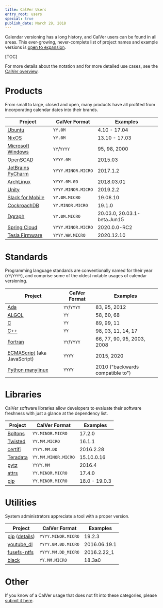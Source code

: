 ```yaml
---
title: CalVer Users
entry_root: users
special: true
publish_date: March 29, 2018
---
```


Calendar versioning has a long history, and CalVer users can be found
in all areas. This ever-growing, never-complete list of project names
and example versions is [open to expansion][issues].

[issues]: https://github.com/mahmoud/calver/issues

[TOC]

For more details about the notation and for more detailed use cases,
see the [CalVer overview][overview].

[overview]: /overview.html

# Products

From small to large, closed and open, many products have all profited
from incorporating calendar dates into their brands.

Project                         | CalVer Format      | Examples
------------------------------- | ------------------ | ---------------
[Ubuntu][ubuntu]                | `YY.0M`            | 4.10 - 17.04
[NixOS][nixos_releases]         | `YY.0M`            | 13.10 - 17.03
[Microsoft Windows][ms_win]     | `YY`/`YYYY`        | 95, 98, 2000
[OpenSCAD][openscad]            | `YYYY.0M`          | 2015.03
[JetBrains PyCharm][pycharm]    | `YYYY.MINOR.MICRO` | 2017.1.2
[ArchLinux][archlinux]          | `YYYY.0M.0D`       | 2018.03.01
[Unity][unity]                  | `YYYY.MINOR.MICRO` | 2019.2.2
[Slack for Mobile][slack]       | `YY.0M.MICRO`      | 19.08.10
[CockroachDB][cockroachdb]      | `YY.MINOR.MICRO`   | 19.1.0
[Dgraph][dgraph]                | `YY.0M.MICRO`      | 20.03.0, 20.03.1-beta.Jun15
[Spring Cloud][spring_cloud]    | `YYYY.MINOR.MICRO` | 2020.0.0-RC2
[Tesla Firmware][tesla_fw]      | `YYYY.WW.MICRO`    | 2020.12.10

[ubuntu]: /overview.html#ubuntu
[nixos_releases]: https://nixos.org/news.html
[ms_win]: https://en.wikipedia.org/wiki/Microsoft_Windows
[openscad]: https://en.wikipedia.org/wiki/OpenSCAD
[pycharm]: https://en.wikipedia.org/wiki/PyCharm
[archlinux]: https://www.archlinux.org/releng/releases/
[unity]: https://unity3d.com/unity/whats-new/
[slack]: https://slack.com/release-notes/android
[cockroachdb]: https://www.cockroachlabs.com/blog/calendar-versioning/
[dgraph]: https://dgraph.io/blog/post/dgraph-calendar-versioning/
[spring_cloud]: https://spring.io/blog/2020/04/17/spring-cloud-2020-0-0-m1-released
[tesla_fw]: https://teslafi.com/firmware/

# Standards

Programming language standards are conventionally named for their year
(`YY`/`YYYY`), and comprise some of the oldest notable usages of
calendar versioning.

Project                           | CalVer Format     | Examples
--------------------------------- | ----------------- | ---------------
[Ada][ada]                        | `YY`/`YYYY`       | 83, 95, 2012
[ALGOL][algol]                    | `YY`              | 58, 60, 68
[C][c]                            | `YY`              | 89, 99, 11
[C++][cpp]                        | `YY`              | 98, 03, 11, 14, 17
[Fortran][fortran]                | `YY`/`YYYY`       | 66, 77, 90, 95, 2003, 2008
[ECMAScript][js] (aka JavaScript) | `YYYY`            | 2015, 2020
[Python manylinux][manylinux]     | `YYYY`            | 2010 ("backwards compatible to")


[ada]: https://en.wikipedia.org/wiki/Ada_(programming_language)
[algol]: https://en.wikipedia.org/wiki/ALGOL_60
[c]: https://en.wikipedia.org/wiki/C_(programming_language)
[cpp]: https://en.wikipedia.org/wiki/C%2B%2B
[fortran]: https://en.wikipedia.org/wiki/Fortran
[manylinux]: https://www.python.org/dev/peps/pep-0571/
[js]: https://en.wikipedia.org/wiki/ECMAScript#Versions

# Libraries

CalVer software libraries allow developers to evaluate their software
freshness with just a glance at the dependency list.

Project                         | CalVer Format       | Examples
------------------------------- | ------------------- | ---------------
[Boltons][boltons]              | `YY.MINOR.MICRO`    | 17.2.0
[Twisted][twisted]              | `YY.MM.MICRO`       | 16.1.1
[certifi][certifi]              | `YYYY.MM.DD`        | 2016.2.28
[Teradata][teradata]            | `YY.MM.MINOR.MICRO` | 15.10.0.16
[pytz][pytz]                    | `YYYY.MM`           | 2016.4
[attrs][attrs]                  | `YY.MINOR.MICRO`    | 17.4.0
[pip][pip]                      | `YY.MINOR.MICRO`    | 18.0 - 19.0.3

[boltons]: http://boltons.readthedocs.io/en/latest/
[twisted]: /overview.html#twisted
[certifi]: https://pypi.python.org/pypi/certifi
[teradata]: /overview.html#teradata
[pytz]: /overview.html#pytz
[attrs]: https://github.com/python-attrs/attrs
[pip]: https://pip.pypa.io/en/stable/news/

# Utilities

System administrators appreciate a tool with a proper version.

Project                         | CalVer Format       | Examples
------------------------------- | ------------------- | ---------------
[pip][pip] ([details][pipdeet]) | `YYYY.MINOR.MICRO`  | 19.2.3
[youtube_dl][youtube_dl]        | `YYYY.0M.0D.MICRO`  | 2016.06.19.1
[fusefs-ntfs][fsfntfs]          | `YYYY.MM.DD_MICRO`  | 2016.2.22_1
[black][black]                  | `YY.MM.MICRO`       | 18.3a0

[youtube_dl]: /overview.html#youtube_dl
[fsfntfs]: http://www.freshports.org/sysutils/fusefs-ntfs
[pip]: https://pypi.org/project/pip/#history
[black]: https://github.com/ambv/black
[pipdeet]: https://groups.google.com/forum/#!topic/pypa-dev/AKsd2D_F4cM

# Other

If you know of a CalVer usage that does not fit into these categories,
please [submit it here][issues].
